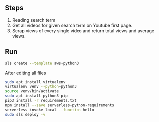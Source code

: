 ## Steps 

1. Reading search term
2. Get all videos for given search term on Youtube first page.
3. Scrap views of every single video and return total views and 
average views. 

## Run

```bash
sls create --template aws-python3
```

After editing all files 

```bash
sudo apt install virtualenv
virtualenv venv --python=python3
source venv/bin/activate
sudo apt install python3-pip
pip3 install -r requirements.txt
npm install --save serverless-python-requirements 
serverless invoke local --function hello
sudo sls deploy -v
```